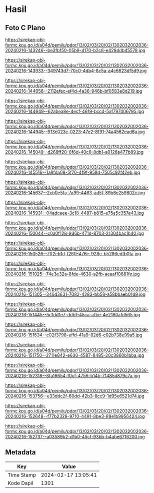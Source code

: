 # Hasil

## Foto C Plano

https://sirekap-obj-formc.kpu.go.id/a04d/pemilu/pdpr/13/02/03/20/02/1302032002036-20240216-143246--be3fbf50-05b9-4170-b2c8-e428ddb45578.jpg

https://sirekap-obj-formc.kpu.go.id/a04d/pemilu/pdpr/13/02/03/20/02/1302032002036-20240216-143933--349743d7-70c0-4db4-8c5a-a4c6623df5d9.jpg

https://sirekap-obj-formc.kpu.go.id/a04d/pemilu/pdpr/13/02/03/20/02/1302032002036-20240216-144058--2112efec-ef4d-4a36-946b-bf0583e8d219.jpg

https://sirekap-obj-formc.kpu.go.id/a04d/pemilu/pdpr/13/02/03/20/02/1302032002036-20240216-144649--62abea8e-4ecf-4619-bccd-5af797406795.jpg

https://sirekap-obj-formc.kpu.go.id/a04d/pemilu/pdpr/13/02/03/20/02/1302032002036-20240216-144945--913e023c-0223-47e2-8f91-74a4562ead6a.jpg

https://sirekap-obj-formc.kpu.go.id/a04d/pemilu/pdpr/13/02/03/20/02/1302032002036-20240216-145049--d268ff20-6f6d-40c6-8db1-a0126a477b89.jpg

https://sirekap-obj-formc.kpu.go.id/a04d/pemilu/pdpr/13/02/03/20/02/1302032002036-20240216-145516--1a8fda08-5f70-4f9f-958d-7505c92f42eb.jpg

https://sirekap-obj-formc.kpu.go.id/a04d/pemilu/pdpr/13/02/03/20/02/1302032002036-20240216-145637--2cb0e5fa-7a99-4463-ad5f-89b6e259802c.jpg

https://sirekap-obj-formc.kpu.go.id/a04d/pemilu/pdpr/13/02/03/20/02/1302032002036-20240216-145931--04adceee-3c18-4487-b815-e75e5c357e43.jpg

https://sirekap-obj-formc.kpu.go.id/a04d/pemilu/pdpr/13/02/03/20/02/1302032002036-20240216-150044--c0a0f128-936b-471d-8703-21304bac1b40.jpg

https://sirekap-obj-formc.kpu.go.id/a04d/pemilu/pdpr/13/02/03/20/02/1302032002036-20240216-150526--7ff2eb1d-f260-476e-928e-b5286edfb0fa.jpg

https://sirekap-obj-formc.kpu.go.id/a04d/pemilu/pdpr/13/02/03/20/02/1302032002036-20240216-151025--74e3e32a-8fde-4630-a2fb-aeaaf10881fe.jpg

https://sirekap-obj-formc.kpu.go.id/a04d/pemilu/pdpr/13/02/03/20/02/1302032002036-20240216-151305--346d3631-7082-4283-bb58-a58bbaeb01d9.jpg

https://sirekap-obj-formc.kpu.go.id/a04d/pemilu/pdpr/13/02/03/20/02/1302032002036-20240216-151445--5c1dd1e7-ddb1-45ca-afbe-4e2180afd565.jpg

https://sirekap-obj-formc.kpu.go.id/a04d/pemilu/pdpr/13/02/03/20/02/1302032002036-20240216-151634--c02f3798-effd-41a9-82d6-c02b738e99a5.jpg

https://sirekap-obj-formc.kpu.go.id/a04d/pemilu/pdpr/13/02/03/20/02/1302032002036-20240216-151750--2711e842-e630-4587-8485-20c3860b1bba.jpg

https://sirekap-obj-formc.kpu.go.id/a04d/pemilu/pdpr/13/02/03/20/02/1302032002036-20240216-152318--8fa18654-f0cf-4756-b14b-71485d879c7a.jpg

https://sirekap-obj-formc.kpu.go.id/a04d/pemilu/pdpr/13/02/03/20/02/1302032002036-20240216-153756--e33ddc2f-60dd-42b3-8cc9-1d95e6521d74.jpg

https://sirekap-obj-formc.kpu.go.id/a04d/pemilu/pdpr/13/02/03/20/02/1302032002036-20240216-152648--f77b2328-9710-4491-8be3-89e1b9956424.jpg

https://sirekap-obj-formc.kpu.go.id/a04d/pemilu/pdpr/13/02/03/20/02/1302032002036-20240216-152737--a03589b2-d1b0-45cf-93bb-b4abe6716200.jpg


## Metadata

| Key        | Value               |
| ---------- | ------------------- |
| Time Stamp | 2024-02-17 13:05:41 |
| Kode Dapil | 1301                |



